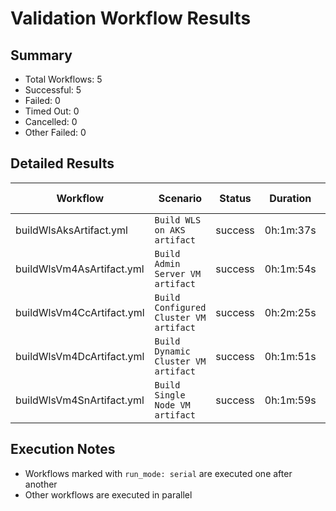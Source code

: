 # Validation Workflow Results

## Summary
- Total Workflows: 5
- Successful: 5
- Failed: 0
- Timed Out: 0
- Cancelled: 0
- Other Failed: 0

## Detailed Results

| Workflow | Scenario | Status | Duration | Run URL |
|----------|----------|---------|-----------|----------|
| buildWlsAksArtifact.yml | `Build WLS on AKS artifact` | success | 0h:1m:37s | [View Run](https://github.com/oracle/weblogic-azure/actions/runs/17887895094) |
| buildWlsVm4AsArtifact.yml | `Build Admin Server VM artifact` | success | 0h:1m:54s | [View Run](https://github.com/oracle/weblogic-azure/actions/runs/17887896021) |
| buildWlsVm4CcArtifact.yml | `Build Configured Cluster VM artifact` | success | 0h:2m:25s | [View Run](https://github.com/oracle/weblogic-azure/actions/runs/17887896929) |
| buildWlsVm4DcArtifact.yml | `Build Dynamic Cluster VM artifact` | success | 0h:1m:51s | [View Run](https://github.com/oracle/weblogic-azure/actions/runs/17887897824) |
| buildWlsVm4SnArtifact.yml | `Build Single Node VM artifact` | success | 0h:1m:59s | [View Run](https://github.com/oracle/weblogic-azure/actions/runs/17887898848) |


## Execution Notes
- Workflows marked with `run_mode: serial` are executed one after another
- Other workflows are executed in parallel
